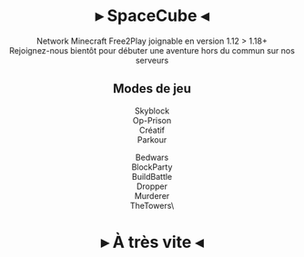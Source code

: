 <div id="header" align="center"">
  <h1>▸ SpaceCube ◂</h1>

Network Minecraft Free2Play joignable en version 1.12 > 1.18+\
Rejoignez-nous bientôt pour débuter une aventure hors du commun sur nos serveurs

</div>

<div id="header" align="center">
  <h2>Modes de jeu</h2>

Skyblock\
Op-Prison\
Créatif\
Parkour

Bedwars\
BlockParty\
BuildBattle\
Dropper\
Murderer\
TheTowers\

</div>

<div id="header" align="center">
  <h1>▸ À très vite ◂</h1>
</div>
